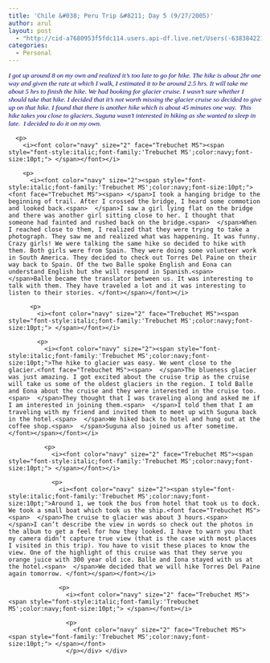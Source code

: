 ```yaml
---
title: 'Chile &#038; Peru Trip &#8211; Day 5 (9/27/2005)'
author: arul
layout: post
  - "http://cid-a7680953f5fdc114.users.api-df.live.net/Users(-6383842215583694572)/Blogs('A7680953F5FDC114!113')/Entries('A7680953F5FDC114!467')?authkey=NzXxYOsM*PI%24"
categories:
  - Personal
---
```

<div id="msgcns!A7680953F5FDC114!467" class="bvMsg">
  <div>
    <p>
      <i><font color="navy" size="2"><span style="font-style:italic;font-family:'Trebuchet MS';color:navy;font-size:10pt;">I got up around 8 on my own and realized it’s too late to go for hike. The hike is about 2hr one way and given the rate at which I walk, I estimated it to be around 2.5 hrs. It will take me about 5 hrs to finish the hike. We had booking for glacier cruise. I wasn’t sure whether I should take that hike. I decided that it’s not worth missing the glacier cruise so decided to give up on that hike. I found that there is another hike which is about 45 minutes one way.<font face="Trebuchet MS"><span>  </span>This hike takes you close to glaciers. Suguna wasn’t interested in hiking as she wanted to sleep in late.<span>  </span>I decided to do it on my own.</font></span></font></i> 
      
      <p>
        <i><font color="navy" size="2" face="Trebuchet MS"><span style="font-style:italic;font-family:'Trebuchet MS';color:navy;font-size:10pt;"> </span></font></i> 
        
        <p>
          <i><font color="navy" size="2"><span style="font-style:italic;font-family:'Trebuchet MS';color:navy;font-size:10pt;"><font face="Trebuchet MS"><span> </span>I took a hanging bridge to the beginning of trail. After I crossed the bridge, I heard some commotion and looked back.<span>  </span>I saw a girl lying flat on the bridge and there was another girl sitting close to her. I thought that someone had fainted and rushed back on the bridge.<span>  </span>When I reached close to them, I realized that they were trying to take a photograph. They saw me and realized what was happening. It was funny. Crazy girls! We were talking the same hike so decided to hike with them. Both girls were from Spain. They were doing some volunteer work in South America. They decided to check out Torres Del Paine on their way back to Spain. Of the two Balle spoke English and Eona can understand English but she will respond in Spanish.<span>  </span>Balle became the translator between us. It was interesting to talk with them. They have traveled a lot and it was interesting to listen to their stories. </font></span></font></i> 
          
          <p>
            <i><font color="navy" size="2" face="Trebuchet MS"><span style="font-style:italic;font-family:'Trebuchet MS';color:navy;font-size:10pt;"> </span></font></i> 
            
            <p>
              <i><font color="navy" size="2"><span style="font-style:italic;font-family:'Trebuchet MS';color:navy;font-size:10pt;">The hike to glacier was easy. We went close to the glacier.<font face="Trebuchet MS"><span>  </span>The blueness glacier was just amazing. I got excited about the cruise trip as the cruise will take us some of the oldest glaciers in the region. I told Balle and Eona about the cruise and they were interested in the cruise too.<span>  </span>They thought that I was traveling along and asked me if I am interested in joining them.<span>  </span>I told them that I am traveling with my friend and invited them to meet up with Suguna back in the hotel.<span>  </span>We hiked back to hotel and hung out at the coffee shop.<span>  </span>Suguna also joined us after sometime. </font></span></font></i> 
              
              <p>
                <i><font color="navy" size="2" face="Trebuchet MS"><span style="font-style:italic;font-family:'Trebuchet MS';color:navy;font-size:10pt;"> </span></font></i> 
                
                <p>
                  <i><font color="navy" size="2"><span style="font-style:italic;font-family:'Trebuchet MS';color:navy;font-size:10pt;">Around 1, we took the bus from hotel that took us to dock. We took a small boat which took us the ship.<font face="Trebuchet MS"><span>  </span>The cruise to glacier was about 3 hours.<span>  </span>I can’t describe the view in words so check out the photos in the album to get a feel for how they looked. I have to warn you that my camera didn’t capture true view (that is the case with most places I visited in this trip). You have to visit these places to know the view. One of the highlight of this cruise was that they serve you orange juice with 300 year old ice. Balle and Iona stayed with us at the hotel.<span>  </span>We decided that we will hike Torres Del Paine again tomorrow. </font></span></font></i> 
                  
                  <p>
                    <i><font color="navy" size="2" face="Trebuchet MS"><span style="font-style:italic;font-family:'Trebuchet MS';color:navy;font-size:10pt;"> </span></font></i> 
                    
                    <p>
                      <font color="navy" size="2" face="Trebuchet MS"><span style="font-family:'Trebuchet MS';color:navy;font-size:10pt;"> </span></font>
                    </p></div> </div>
